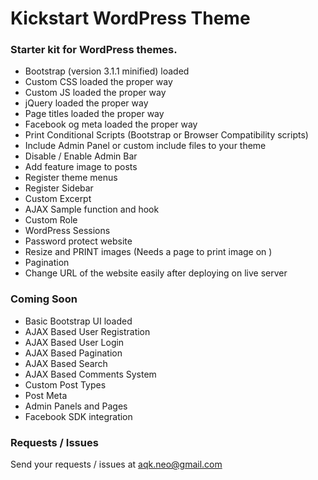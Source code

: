 Kickstart WordPress Theme
===========

### Starter kit for WordPress themes.

* Bootstrap (version 3.1.1 minified) loaded
* Custom CSS loaded the proper way 
* Custom JS loaded the proper way 
* jQuery loaded the proper way
* Page titles loaded the proper way
* Facebook og meta loaded the proper way 
* Print Conditional Scripts (Bootstrap or Browser Compatibility scripts) 
* Include Admin Panel or custom include files to your theme 
* Disable / Enable Admin Bar 
* Add feature image to posts 
* Register theme menus 
* Register Sidebar 
* Custom Excerpt 
* AJAX Sample function and hook 
* Custom Role 
* WordPress Sessions 
* Password protect website 
* Resize and PRINT images (Needs a page to print image on ) 
* Pagination 
* Change URL of the website easily after deploying on live server 

### Coming Soon

* Basic Bootstrap UI loaded
* AJAX Based User Registration
* AJAX Based User Login
* AJAX Based Pagination
* AJAX Based Search
* AJAX Based Comments System
* Custom Post Types
* Post Meta
* Admin Panels and Pages
* Facebook SDK integration

### Requests / Issues

Send your requests / issues at aqk.neo@gmail.com